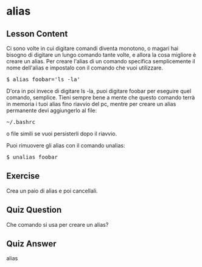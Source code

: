 # alias

## Lesson Content

Ci sono volte in cui digitare comandi diventa monotono, o magari hai bisogno di digitare un lungo comando tante volte, e allora la cosa migliore è creare un alias. Per creare l'alias di un comando specifica semplicemente il nome dell'alias e impostalo con il comando che vuoi utilizzare.

<pre>$ alias foobar='ls -la'</pre>

D'ora in poi invece di digitare ls -la, puoi digitare foobar per eseguire quel comando, semplice. Tieni sempre bene a mente che questo comando terrà in memoria i tuoi alias fino riavvio del pc, mentre per creare un alias permanente devi aggiungerlo al file:

<pre>~/.bashrc</pre>

o file simili se vuoi persisterli dopo il riavvio.

Puoi rimuovere gli alias con il comando unalias:

<pre>$ unalias foobar</pre>

## Exercise

Crea un paio di alias e poi cancellali.

## Quiz Question

Che comando si usa per creare un alias?

## Quiz Answer

alias

